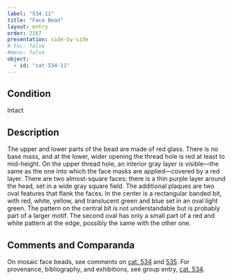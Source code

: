 ```yaml
---
label: "534.11"
title: "Face Bead"
layout: entry
order: 2167
presentation: side-by-side
# toc: false
#menu: false 
object:
  - id: "cat-534-11"
---
```


## Condition

Intact

## Description

The upper and lower parts of the bead are made of red glass. There is no base mass, and at the lower, wider opening the thread hole is red at least to mid-height. On the upper thread hole, an interior gray layer is visible—the same as the one into which the face masks are applied—covered by a red layer. There are two almost-square faces; there is a thin purple layer around the head, set in a wide gray square field. The additional plaques are two oval features that flank the faces. In the center is a rectangular banded bit, with red, white, yellow, and translucent green and blue set in an oval light green. The pattern on the central bit is not understandable but is probably part of a larger motif. The second oval has only a small part of a red and white pattern at the edge, possibly the same with the other one.

## Comments and Comparanda

On mosaic face beads, see comments on [cat. 534](/catalogue/cat-534/) and [535](/catalogue/cat-535/). For provenance, bibliography, and exhibitions, see group entry, [cat. 534](/catalogue/cat-534/).
